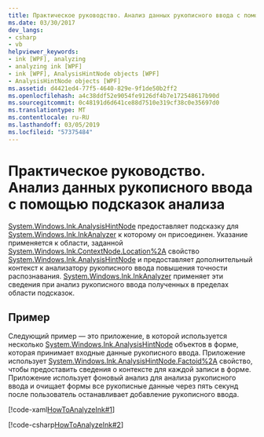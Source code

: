 ```yaml
---
title: Практическое руководство. Анализ данных рукописного ввода с помощью подсказок анализа
ms.date: 03/30/2017
dev_langs:
- csharp
- vb
helpviewer_keywords:
- ink [WPF], analyzing
- analyzing ink [WPF]
- ink [WPF], AnalysisHintNode objects [WPF]
- AnalysisHintNode objects [WPF]
ms.assetid: d4421ed4-77f5-4640-829e-9f1de50b2ff2
ms.openlocfilehash: a4c38ddf52e9054fe9126df4b7e172548617b90d
ms.sourcegitcommit: 0c48191d6d641ce88d7510e319cf38c0e35697d0
ms.translationtype: MT
ms.contentlocale: ru-RU
ms.lasthandoff: 03/05/2019
ms.locfileid: "57375484"
---
```

# <a name="how-to-analyze-ink-with-analysis-hints"></a>Практическое руководство. Анализ данных рукописного ввода с помощью подсказок анализа
[System.Windows.Ink.AnalysisHintNode](https://docs.microsoft.com/previous-versions/dotnet/netframework-3.5/ms610344(v=vs.90)) предоставляет подсказку для [System.Windows.Ink.InkAnalyzer](https://docs.microsoft.com/previous-versions/dotnet/netframework-3.5/ms616754(v=vs.90)) к которому он присоединен.  Указание применяется к области, заданной [System.Windows.Ink.ContextNode.Location%2A](https://docs.microsoft.com/previous-versions/dotnet/netframework-3.5/ms594508(v=vs.90)) свойство [System.Windows.Ink.AnalysisHintNode](https://docs.microsoft.com/previous-versions/dotnet/netframework-3.5/ms610344(v=vs.90)) и предоставляет дополнительный контекст к анализатору рукописного ввода повышения точности распознавания. [System.Windows.Ink.InkAnalyzer](https://docs.microsoft.com/previous-versions/dotnet/netframework-3.5/ms616754(v=vs.90)) применяет эти сведения при анализ рукописного ввода полученных в пределах области подсказок.  
  
## <a name="example"></a>Пример  
 Следующий пример — это приложение, в которой используется несколько [System.Windows.Ink.AnalysisHintNode](https://docs.microsoft.com/previous-versions/dotnet/netframework-3.5/ms610344(v=vs.90)) объектов в форме, которая принимает входные данные рукописного ввода. Приложение использует [System.Windows.Ink.AnalysisHintNode.Factoid%2A](https://docs.microsoft.com/previous-versions/dotnet/netframework-3.5/ms594341(v=vs.90)) свойство, чтобы предоставить сведения о контексте для каждой записи в форме.  Приложение использует фоновый анализ для анализа рукописного ввода и очищает формы все рукописные данные через пять секунд после пользователь останавливает добавление рукописного ввода.  
  
 [!code-xaml[HowToAnalyzeInk#1](~/samples/snippets/csharp/VS_Snippets_Wpf/HowToAnalyzeInk/CSharp/FormAnalyzer.xaml#1)]  
  
 [!code-csharp[HowToAnalyzeInk#2](~/samples/snippets/csharp/VS_Snippets_Wpf/HowToAnalyzeInk/CSharp/FormAnalyzer.xaml.cs#2)]
 
